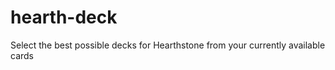 hearth-deck
===========

Select the best possible decks for Hearthstone from your currently available cards
